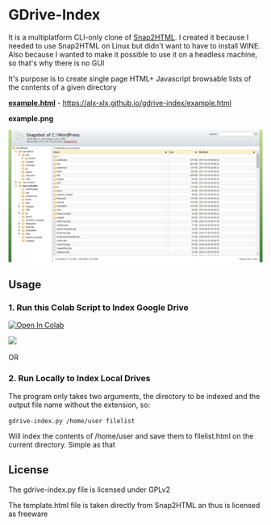 # GDrive-Index

It is a multiplatform CLI-only clone of [Snap2HTML](http://www.rlvision.com/snap2html/about.php).
I created it because I needed to use Snap2HTML on Linux but didn't want to have to install WINE. Also because I wanted to make it possible to use it on a headless machine, so that's why there is no GUI 

It's purpose is to create single page HTML+ Javascript browsable lists of the contents of a given directory

[**example.html**](https://alx-xlx.github.io/gdrive-index/example.html) - https://alx-xlx.github.io/gdrive-index/example.html

**example.png**

![](example.png)

## Usage
### 1. Run this Colab Script to Index Google Drive
<!-- Open in Colab in Center -->
<a href="https://colab.research.google.com/github/alx-xlx/gdrive-index/blob/master/gdrive_index.ipynb" rel="nofollow"><img src="https://camo.githubusercontent.com/52feade06f2fecbf006889a904d221e6a730c194/68747470733a2f2f636f6c61622e72657365617263682e676f6f676c652e636f6d2f6173736574732f636f6c61622d62616467652e737667" alt="Open In Colab" class='centre' data-canonical-src="https://colab.research.google.com/assets/colab-badge.svg" style="max-width:100%;display:block;margin-left:auto;margin-right:auto;"></a>

![](https://i.imgur.com/sj4PEUo.gifv)

OR

### 2. Run Locally to Index Local Drives

The program only takes two arguments, the directory to be indexed and the output file name without the extension, so:

```gdrive-index.py /home/user filelist```
 
Will index the contents of /home/user and save them to filelist.html on the current directory. Simple as that


## License
The gdrive-index.py file is licensed under GPLv2

The template.html file is taken directly from Snap2HTML an thus is licensed as freeware
